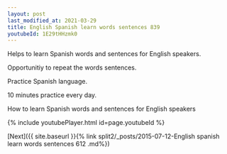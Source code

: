 ```yaml
---
layout: post
last_modified_at: 2021-03-29
title: English Spanish learn words sentences 839 
youtubeId: 1E29tHHzmk0
---
```

 
 
Helps to learn Spanish words and sentences for English speakers.

Opportunitiy to repeat the words sentences. 

Practice Spanish language. 
 
10 minutes practice every day. 
 
How to learn Spanish words and sentences for English speakers 
 
{% include youtubePlayer.html id=page.youtubeId %}
 
 
[Next]({{ site.baseurl }}{% link  split2/_posts/2015-07-12-English spanish learn words sentences 612 .md%})
 
